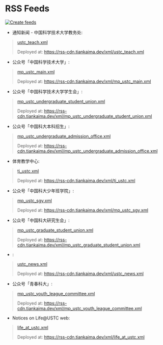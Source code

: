 # RSS Feeds

[![Create feeds](https://github.com/Life-USTC/LU_RSS/actions/workflows/Run.yaml/badge.svg)](https://github.com/Life-USTC/LU_RSS/actions/workflows/Run.yaml)


* 通知新闻 - 中国科学技术大学教务处:
> [ustc_teach.xml](/xml/ustc_teach.xml)
>
> Deployed at: https://rss-cdn.tiankaima.dev/xml/ustc_teach.xml

* 公众号「中国科学技术大学」:
> [mp_ustc_main.xml](/xml/mp_ustc_main.xml)
>
> Deployed at: https://rss-cdn.tiankaima.dev/xml/mp_ustc_main.xml

* 公众号「中国科学技术大学学生会」:
> [mp_ustc_undergraduate_student_union.xml](/xml/mp_ustc_undergraduate_student_union.xml)
>
> Deployed at: https://rss-cdn.tiankaima.dev/xml/mp_ustc_undergraduate_student_union.xml

* 公众号「中国科大本科招生」:
> [mp_ustc_undergraduate_admission_office.xml](/xml/mp_ustc_undergraduate_admission_office.xml)
>
> Deployed at: https://rss-cdn.tiankaima.dev/xml/mp_ustc_undergraduate_admission_office.xml

* 体育教学中心:
> [tj_ustc.xml](/xml/tj_ustc.xml)
>
> Deployed at: https://rss-cdn.tiankaima.dev/xml/tj_ustc.xml

* 公众号「中国科大少年班学院」:
> [mp_ustc_sgy.xml](/xml/mp_ustc_sgy.xml)
>
> Deployed at: https://rss-cdn.tiankaima.dev/xml/mp_ustc_sgy.xml

* 公众号「中国科大研究生会」:
> [mp_ustc_graduate_student_union.xml](/xml/mp_ustc_graduate_student_union.xml)
>
> Deployed at: https://rss-cdn.tiankaima.dev/xml/mp_ustc_graduate_student_union.xml

* :
> [ustc_news.xml](/xml/ustc_news.xml)
>
> Deployed at: https://rss-cdn.tiankaima.dev/xml/ustc_news.xml

* 公众号「青春科大」:
> [mp_ustc_youth_league_committee.xml](/xml/mp_ustc_youth_league_committee.xml)
>
> Deployed at: https://rss-cdn.tiankaima.dev/xml/mp_ustc_youth_league_committee.xml

* Notices on Life@USTC web:
> [life_at_ustc.xml](/xml/life_at_ustc.xml)
>
> Deployed at: https://rss-cdn.tiankaima.dev/xml/life_at_ustc.xml
